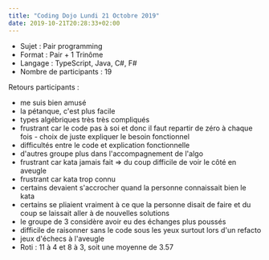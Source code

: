 ```yaml
---
title: "Coding Dojo Lundi 21 Octobre 2019"
date: 2019-10-21T20:28:33+02:00
---
```

- Sujet : Pair programming
- Format : Pair + 1 Trinôme
- Langage : TypeScript, Java, C#, F#
- Nombre de participants : 19

Retours participants :

- me suis bien amusé
- la pétanque, c'est plus facile
- types algébriques très très compliqués
- frustrant car le code pas à soi et donc il faut repartir de zéro à chaque fois - choix de juste expliquer le besoin fonctionnel
- difficultés entre le code et explication fonctionnelle
- d'autres groupe plus dans l'accompagnement de l'algo
- frustrant car kata jamais fait => du coup difficile de voir le côté en aveugle
- frustrant car kata trop connu
- certains devaient s'accrocher quand la personne connaissait bien le kata
- certains se pliaient vraiment à ce que la personne disait de faire et du coup se laissait aller à de nouvelles solutions
- le groupe de 3 considère avoir eu des échanges plus poussés
- difficile de raisonner sans le code sous les yeux surtout lors d'un refacto
- jeux d'échecs à l'aveugle
- Roti : 11 à 4 et 8 à 3, soit une moyenne de 3.57
